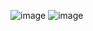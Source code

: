 ![image](https://user-images.githubusercontent.com/69719886/188724792-1725ea48-8cb1-4a2e-8e6d-a062538205b2.png)
![image](https://user-images.githubusercontent.com/69719886/188724954-19a78474-6b93-491d-b8f1-5016e6cae122.png)

